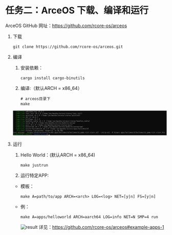 # 任务二：ArceOS 下载、编译和运行

ArceOS GitHub 网址：<https://github.com/rcore-os/arceos>

1. 下载

    ```shell
    git clone https://github.com/rcore-os/arceos.git
    ```

2. 编译
     1. 安装依赖：

        ```shell
        cargo install cargo-binutils
        ```

     2. 编译:（默认ARCH = x86_64）

        ```shell
        # arceos目录下
        make
        ```

      ![result](assert/task1.3.png)

3. 运行
   1. Hello World：(默认ARCH = x86_64)

        ```shell
        make justrun
        ```

   2. 运行特定APP:
    - 模板：

        ```shell
        make A=path/to/app ARCH=<arch> LOG=<log> NET=[y|n] FS=[y|n]
        ```

    - 例：

        ```shell
        make A=apps/helloworld ARCH=aarch64 LOG=info NET=N SMP=4 run
        ```

        ![result](assert/task1.4.png)
        详见：<https://github.com/rcore-os/arceos#example-apps-1>

